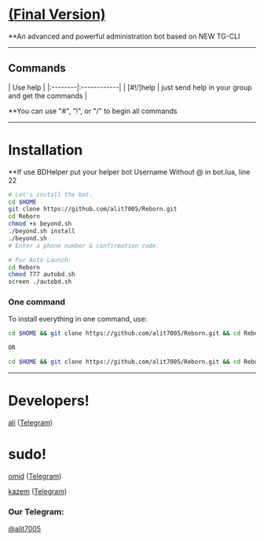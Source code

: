 # [(Final Version)](https://telegram.me/alit7005)

**An advanced and powerful administration bot based on NEW TG-CLI


* * *

## Commands

| Use help |
|:--------|:------------|
| [#!/]help | just send help in your group and get the commands |

**You can use "#", "!", or "/" to begin all commands

* * *

# Installation

**If use BDHelper put your helper bot Username Without @ in bot.lua, line 22

```sh
# Let's install the bot.
cd $HOME
git clone https://github.com/alit7005/Reborn.git
cd Reborn
chmod +x beyond.sh
./beyond.sh install
./beyond.sh 
# Enter a phone number & confirmation code.

# For Auto Launch:
cd Reborn
chmod 777 autobd.sh
screen ./autobd.sh
```
### One command
To install everything in one command, use:
```sh
cd $HOME && git clone https://github.com/alit7005/Reborn.git && cd Reborn && chmod +x beyond.sh && ./beyond.sh install && ./beyond.sh

OR

cd $HOME && git clone https://github.com/alit7005/Reborn.git && cd Reborn && chmod +x beyond.sh && ./beyond.sh install && chmod 777 autobd.sh && screen ./autobd.sh
```

* * *

# Developers!

[ali](https://github.com/alit7005) ([Telegram](https://telegram.me/alit7005))

# sudo!
[omid](https://github.com/omid_dd3) ([Telegram](https://telegram.me/omid_dd3))

[kazem](https://github.com/wolfturrkish2000) ([Telegram](https://telegram.me/@wolfturrkish2000))


### Our Telegram:

[@alit7005](https://telegram.me/alit7005)
